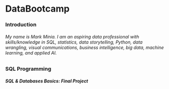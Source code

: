 # DataBootcamp
### Introduction
###### My name is Mark Minia. I am an aspiring data professional with skills/knowledge in SQL, statistics, data storytelling, Python, data wrangling, visual communications, business intelligence, big data, machine learning, and applied AI.
### SQL Programming
##### SQL & Databases Basics: Final Project 
